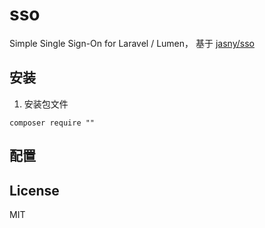 # sso

Simple Single Sign-On for Laravel / Lumen， 基于 [jasny/sso](https://github.com/jasny/sso)

## 安装

1. 安装包文件

  ```shell
  composer require ""
  ```

## 配置



## License

MIT
